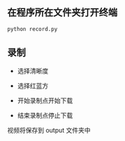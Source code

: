 ## 在程序所在文件夹打开终端

```bash
python record.py
```

## 录制

- 选择清晰度
- 选择红蓝方

- 开始录制点开始下载

- 结束录制点停止下载

视频将保存到 output 文件夹中

